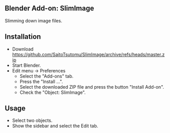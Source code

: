 ## Blender Add-on: SlimImage

Slimming down image files.

## Installation

- Download https://github.com/SaitoTsutomu/SlimImage/archive/refs/heads/master.zip
- Start Blender.
- Edit menu -> Preferences
  - Select the "Add-ons" tab.
  - Press the "Install ...".
  - Select the downloaded ZIP file and press the button "Install Add-on".
  - Check the "Object: SlimImage".

## Usage

- Select two objects.
- Show the sidebar and select the Edit tab.
